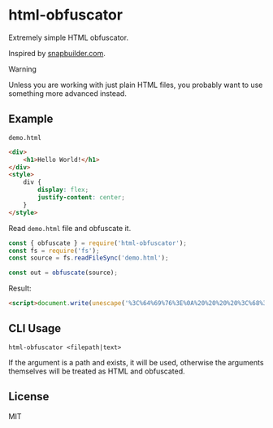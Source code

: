 # html-obfuscator

Extremely simple HTML obfuscator.

Inspired by [snapbuilder.com](http://snapbuilder.com/code_snippet_generator/obfuscate_html_source_code/).

> [!WARNING]
> Unless you are working with just plain HTML files, you probably want to use something more advanced instead.

## Example

`demo.html`

```html
<div>
    <h1>Hello World!</h1>
</div>
<style>
    div {
        display: flex;
        justify-content: center;
    }
</style>
```

Read `demo.html` file and obfuscate it.

```js
const { obfuscate } = require('html-obfuscator');
const fs = require('fs');
const source = fs.readFileSync('demo.html');

const out = obfuscate(source);
```

Result:

```html
<script>document.write(unescape('%3C%64%69%76%3E%0A%20%20%20%20%3C%68%31%3E%48%65%6C%6C%6F%20%57%6F%72%6C%64%21%3C%2F%68%31%3E%0A%3C%2F%64%69%76%3E%0A%3C%73%74%79%6C%65%3E%0A%20%20%20%20%64%69%76%20%7B%0A%20%20%20%20%20%20%20%20%64%69%73%70%6C%61%79%3A%20%66%6C%65%78%3B%0A%20%20%20%20%20%20%20%20%6A%75%73%74%69%66%79%2D%63%6F%6E%74%65%6E%74%3A%20%63%65%6E%74%65%72%3B%0A%20%20%20%20%7D%0A%3C%2F%73%74%79%6C%65%3E'))</script>
```

## CLI Usage

```
html-obfuscator <filepath|text>
```

If the argument is a path and exists, it will be used, otherwise the arguments themselves will be treated as HTML and obfuscated.

## License

MIT